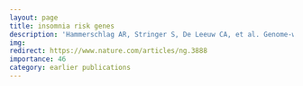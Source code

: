 ```yaml
---
layout: page
title: insomnia risk genes
description: 'Hammerschlag AR, Stringer S, De Leeuw CA, et al. Genome-wide association analysis of insomnia identifies novel risk genes and genetic overlap with psychiatric and metabolic traits. Nat Genet 2017'
img: 
redirect: https://www.nature.com/articles/ng.3888
importance: 46
category: earlier publications
---
```

